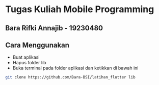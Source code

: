 # Tugas Kuliah Mobile Programming
## Bara Rifki Annajib - 19230480
## Cara Menggunakan
- Buat aplikasi
- Hapus folder lib
- Buka terminal pada folder aplikasi dan ketikkan di bawah ini
```bash
git clone https://github.com/Bara-BSI/latihan_flutter lib
